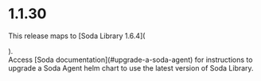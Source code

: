 # 1.1.30

This release maps to \[Soda Library 1.6.4]\(

).\
Access \[Soda documentation]\(#upgrade-a-soda-agent) for instructions to upgrade a Soda Agent helm chart to use the latest version of Soda Library.
